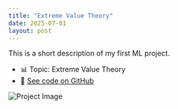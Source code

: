 ```yaml
---
title: "Extreme Value Theory"
date: 2025-07-01
layout: post
---
```


This is a short description of my first ML project.

- 📊 Topic: Extreme Value Theory
- 📁 [See code on GitHub](https://github.com/LaReiter/EVT)

![Project Image](https://upload.wikimedia.org/wikipedia/commons/thumb/2/28/Narwhals_breach.jpg/640px-Narwhals_breach.jpg)
